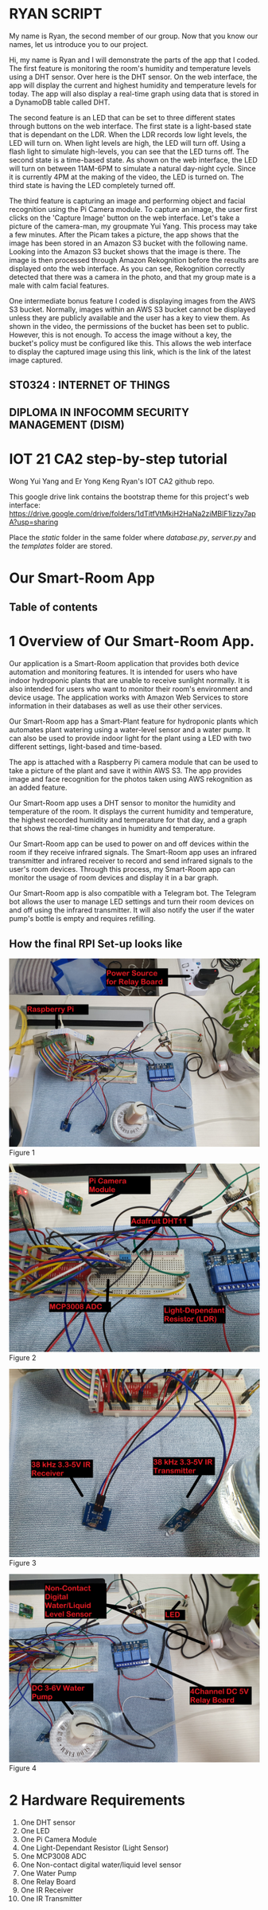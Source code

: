 # RYAN SCRIPT
My name is Ryan, the second member of our group. Now that you know our names, let us introduce you to our project.

Hi, my name is Ryan and I will demonstrate the parts of the app that I coded.
The first feature is monitoring the room's humidity and temperature levels using a DHT sensor. Over here is the DHT sensor. On the web interface, the app will display the current and highest humidity and temperature levels for today. The app will also display a real-time graph using data that is stored in a DynamoDB table called DHT.

The second feature is an LED that can be set to three different states through buttons on the web interface. The first state is a light-based state that is dependant on the LDR. When the LDR records low light levels, the LED will turn on. When light levels are high, the LED will turn off. Using a flash light to simulate high-levels, you can see that the LED turns off. The second state is a time-based state. As shown on the web interface, the LED will turn on between 11AM-6PM to simulate a natural day-night cycle. Since it is currently 4PM at the making of the video, the LED is turned on. The third state is having the LED completely turned off.

The third feature is capturing an image and performing object and facial recognition using the Pi Camera module. To capture an image, the user first clicks on the 'Capture Image' button on the web interface. Let's take a picture of the camera-man, my groupmate Yui Yang. This process may take a few minutes. After the Picam takes a picture, the app shows that the image has been stored in an Amazon S3 bucket with the following name. Looking into the Amazon S3 bucket shows that the image is there. The image is then processed through Amazon Rekognition before the results are displayed onto the web interface. As you can see, Rekognition correctly detected that there was a camera in the photo, and that my group mate is a male with calm facial features.

One intermediate bonus feature I coded is displaying images from the AWS S3 bucket. Normally, images within an AWS S3 bucket cannot be displayed unless they are publicly available and the user has a key to view them. As shown in the video, the permissions of the bucket has been set to public. However, this is not enough. To access the image without a key, the bucket's policy must be configured like this. This allows the web interface to display the captured image using this link, which is the link of the latest image captured.

## ST0324 : INTERNET OF THINGS
## DIPLOMA IN INFOCOMM SECURITY MANAGEMENT (DISM)
# IOT 21 CA2 step-by-step tutorial
Wong Yui Yang and Er Yong Keng Ryan's IOT CA2 github repo.

This google drive link contains the bootstrap theme for this project's web interface: https://drive.google.com/drive/folders/1dTitfVtMkjH2HaNa2ziMBlF1izzy7apA?usp=sharing

Place the *static* folder in the same folder where *database.py*, *server.py* and the *templates* folder are stored.

# Our Smart-Room App
## Table of contents

# 1 Overview of Our Smart-Room App.
Our application is a Smart-Room application that provides both device automation and monitoring features. It is intended for users who have indoor hydroponic plants that are unable to receive sunlight normally. It is also intended for users who want to monitor their room's environment and device usage.  The application works with Amazon Web Services to store information in their databases as well as use their other services.

Our Smart-Room app has a Smart-Plant feature for hydroponic plants which automates plant watering using a water-level sensor and a water pump. It can also be used to provide indoor light for the plant using a LED with two different settings, light-based and time-based.

The app is attached with a Raspberry Pi camera module that can be used to take a picture of the plant and save it within AWS S3. The app provides image and face recognition for the photos taken using AWS rekognition as an added feature.

Our Smart-Room app uses a DHT sensor to monitor the humidity and temperature of the room. It displays the current humidity and temperature, the highest recorded humidity and temperature for that day, and a graph that shows the real-time changes in humidity and temperature.

Our Smart-Room app can be used to power on and off devices within the room if they receive infrared signals. The Smart-Room app uses an infrared transmitter and infrared receiver to record and send infrared signals to the user's room devices. Through this process, my Smart-Room app can monitor the usage of room devices and display it in a bar graph.

Our Smart-Room app is also compatible with a Telegram bot. The Telegram bot allows the user to manage LED settings and turn their room devices on and off using the infrared transmitter. It will also notify the user if the water pump's bottle is empty and requires refilling.

## How the final RPI Set-up looks like

![alt text](https://github.com/wongyuiyang/IOT_21_CA2/blob/main/images/F1.jpg?raw=true)
Figure 1

![alt text](https://github.com/wongyuiyang/IOT_21_CA2/blob/main/images/F2.jpg?raw=true)
Figure 2

![alt text](https://github.com/wongyuiyang/IOT_21_CA2/blob/main/images/F3.jpg?raw=true)
Figure 3

![alt text](https://github.com/wongyuiyang/IOT_21_CA2/blob/main/images/F4.jpg?raw=true)
Figure 4

# 2 Hardware Requirements
1.	One DHT sensor
2.	One LED
3.	One Pi Camera Module
4.	One Light-Dependant Resistor (Light Sensor)
5.  One MCP3008 ADC
6.	One Non-contact digital water/liquid level sensor
7.	One Water Pump
8.	One Relay Board
9.	One IR Receiver
10.	One IR Transmitter
